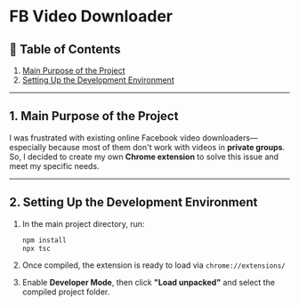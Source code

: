 # FB Video Downloader

## 📌 Table of Contents
1. [Main Purpose of the Project](#1-main-purpose-of-the-project)
2. [Setting Up the Development Environment](#2-setting-up-the-development-environment)

---

## 1. Main Purpose of the Project

I was frustrated with existing online Facebook video downloaders—especially because most of them don't work with videos in **private groups**.  
So, I decided to create my own **Chrome extension** to solve this issue and meet my specific needs.

---

## 2. Setting Up the Development Environment

1. In the main project directory, run:

   ```bash
   npm install
   npx tsc
   ```
2. Once compiled, the extension is ready to load via `chrome://extensions/`
3. Enable **Developer Mode**, then click **"Load unpacked"** and select the compiled project folder.
